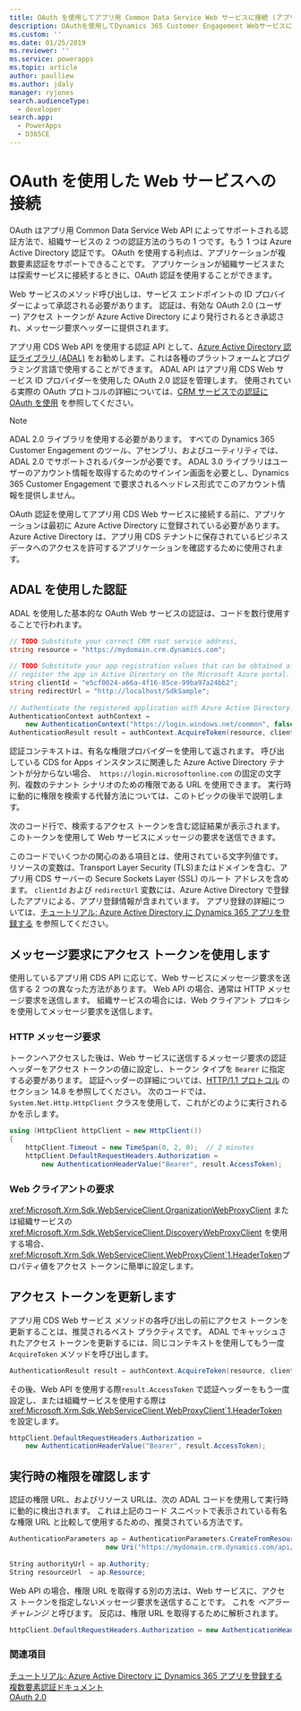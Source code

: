 ```yaml
---
title: OAuth を使用してアプリ用 Common Data Service Web サービスに接続 (アプリ用 Common Data Service) | Microsoft Docs
description: OAuthを使用してDynamics 365 Customer Engagement Webサービスに接続する方法、およびDynamics 365 WebサービスIDプロバイダーで、ADAL APIによりOAuth 2.0認証を管理する方法について説明します
ms.custom: ''
ms.date: 01/25/2019
ms.reviewer: ''
ms.service: powerapps
ms.topic: article
author: paulliew
ms.author: jdaly
manager: ryjones
search.audienceType:
  - developer
search.app:
  - PowerApps
  - D365CE
---
```

# <a name="connect-to-web-services-using-oauth"></a>OAuth を使用した Web サービスへの接続

OAuth はアプリ用 Common Data Service Web API によってサポートされる認証方法で、組織サービスの 2 つの認証方法のうちの 1 つです。もう 1 つは Azure Active Directory 認証です。 OAuth を使用する利点は、アプリケーションが複数要素認証をサポートできることです。 アプリケーションが組織サービスまたは探索サービスに接続するときに、OAuth 認証を使用することができます。  
  
 Web サービスのメソッド呼び出しは、サービス エンドポイントの ID プロバイダーによって承認される必要があります。 認証は、有効な OAuth 2.0 (ユーザー) アクセス トークンが Azure Active Directory により発行されるとき承認され、メッセージ要求ヘッダーに提供されます。  
  
 アプリ用 CDS Web API を使用する認証 API として、[Azure Active Directory 認証ライブラリ (ADAL)](https://azure.microsoft.com/en-us/documentation/articles/active-directory-authentication-libraries/) をお勧めします。これは各種のプラットフォームとプログラミング言語で使用することができます。 ADAL API はアプリ用 CDS Web サービス ID プロバイダーを使用した OAuth 2.0 認証を管理します。 使用されている実際の OAuth プロトコルの詳細については、[CRM サービスでの認証に OAuth を使用](http://blogs.msdn.com/b/crm/archive/2013/12/12/use-oauth-to-authenticate-with-the-crm-service.aspx) を参照してください。  
 
> [!NOTE]
> ADAL 2.0 ライブラリを使用する必要があります。 すべての Dynamics 365 Customer Engagement のツール、アセンブリ、およびユーティリティでは、ADAL 2.0 でサポートされるパターンが必要です。
> ADAL 3.0 ライブラリはユーザーのアカウント情報を取得するためのサインイン画面を必要とし、Dynamics 365 Customer Engagement で要求されるヘッドレス形式でこのアカウント情報を提供しません。 

OAuth 認証を使用してアプリ用 CDS Web サービスに接続する前に、アプリケーションは最初に Azure Active Directory に登録されている必要があります。 Azure Active Directory は、アプリ用 CDS テナントに保存されているビジネス データへのアクセスを許可するアプリケーションを確認するために使用されます。  
  
## <a name="authenticate-using-adal"></a>ADAL を使用した認証  
 ADAL を使用した基本的な OAuth Web サービスの認証は、コードを数行使用することで行われます。  
  
```csharp  
// TODO Substitute your correct CRM root service address,   
string resource = "https://mydomain.crm.dynamics.com";  
  
// TODO Substitute your app registration values that can be obtained after you  
// register the app in Active Directory on the Microsoft Azure portal.  
string clientId = "e5cf0024-a66a-4f16-85ce-99ba97a24bb2";  
string redirectUrl = "http://localhost/SdkSample";  
  
// Authenticate the registered application with Azure Active Directory.  
AuthenticationContext authContext =   
    new AuthenticationContext("https://login.windows.net/common", false);  
AuthenticationResult result = authContext.AcquireToken(resource, clientId, new Uri(redirectUrl));  
```  
  
 認証コンテキストは、有名な権限プロバイダーを使用して返されます。 呼び出している CDS for Apps インスタンスに関連した Azure Active Directory テナントが分からない場合、` https://login.microsoftonline.com` の固定の文字列、複数のテナント シナリオのための権限である URL を使用できます。 実行時に動的に権限を検索する代替方法については、このトピックの後半で説明します。  
  
 次のコード行で、検索するアクセス トークンを含む認証結果が表示されます。 このトークンを使用して Web サービスにメッセージの要求を送信できます。  
  
 このコードでいくつかの関心のある項目とは、使用されている文字列値です。 リソースの変数は、Transport Layer Security (TLS)またはドメインを含む、アプリ用 CDS サーバーの Secure Sockets Layer (SSL) のルート アドレスを含めます。 `clientId` および `redirectUrl` 変数には、Azure Active Directory で登録したアプリによる、アプリ登録情報が含まれています。 アプリ登録の詳細については、[チュートリアル: Azure Active Directory に Dynamics 365 アプリを登録する](/dynamics365/customer-engagement/developer/walkthrough-register-dynamics-365-app-azure-active-directory) を参照してください。  
  
## <a name="use-the-access-token-in-message-requests"></a>メッセージ要求にアクセス トークンを使用します  
 使用しているアプリ用 CDS API に応じて、Web サービスにメッセージ要求を送信する 2 つの異なった方法があります。 Web API の場合、通常は HTTP メッセージ要求を送信します。 組織サービスの場合には、Web クライアント プロキシを使用してメッセージ要求を送信します。  
  
### <a name="http-message-request"></a>HTTP メッセージ要求  
 トークンへアクセスした後は、Web サービスに送信するメッセージ要求の認証ヘッダーをアクセス トークンの値に設定し、トークン タイプを `Bearer` に指定する必要があります。 認証ヘッダーの詳細については、[HTTP/1.1 プロトコル](http://www.w3.org/Protocols/rfc2616/rfc2616-sec14.html) のセクション 14.8 を参照してください。 次のコードでは、`System.Net.Http.HttpClient` クラスを使用して、これがどのように実行されるかを示します。  
  
```csharp  
using (HttpClient httpClient = new HttpClient())  
{  
    httpClient.Timeout = new TimeSpan(0, 2, 0);  // 2 minutes  
    httpClient.DefaultRequestHeaders.Authorization =   
        new AuthenticationHeaderValue("Bearer", result.AccessToken);  
```  
  
### <a name="web-client-requests"></a>Web クライアントの要求

<xref:Microsoft.Xrm.Sdk.WebServiceClient.OrganizationWebProxyClient> または組織サービスの <xref:Microsoft.Xrm.Sdk.WebServiceClient.DiscoveryWebProxyClient> を使用する場合、<xref:Microsoft.Xrm.Sdk.WebServiceClient.WebProxyClient`1.HeaderToken>プロパティ値をアクセス トークンに簡単に設定します。  
  
## <a name="refresh-the-access-token"></a>アクセス トークンを更新します

アプリ用 CDS Web サービス メソッドの各呼び出しの前にアクセス トークンを更新することは、推奨されるベスト プラクティスです。 ADAL でキャッシュされたアクセス トークンを更新するには、同じコンテキストを使用してもう一度 `AcquireToken` メソッドを呼び出します。  
  
```csharp    
AuthenticationResult result = authContext.AcquireToken(resource, clientId, new Uri(redirectUrl));  
```  
  
その後、Web API を使用する際`result.AccessToken` で認証ヘッダーをもう一度設定し、または組織サービスを使用する際は <xref:Microsoft.Xrm.Sdk.WebServiceClient.WebProxyClient`1.HeaderToken> を設定します。  
  
```csharp    
httpClient.DefaultRequestHeaders.Authorization =   
    new AuthenticationHeaderValue("Bearer", result.AccessToken);  
```  
  
## <a name="discover-the-authority-at-run-time"></a>実行時の権限を確認します

認証の権限 URL、およびリソース URLは、次の ADAL コードを使用して実行時に動的に検出されます。 これは上記のコード スニペットで表示されている有名な権限 URL と比較して使用するための、推奨されている方法です。  
  
```csharp    
AuthenticationParameters ap = AuthenticationParameters.CreateFromResourceUrlAsync(  
                        new Uri("https://mydomain.crm.dynamics.com/api/data/")).Result;  
  
String authorityUrl = ap.Authority;  
String resourceUrl  = ap.Resource;  
```  
  
Web API の場合、権限 URL を取得する別の方法は、Web サービスに、アクセス トークンを指定しないメッセージ要求を送信することです。 これを *ベアラー チャレンジ* と呼びます。 反応は、権限 URL を取得するために解析されます。  
  
```csharp  
httpClient.DefaultRequestHeaders.Authorization = new AuthenticationHeaderValue("Bearer", "");  
```  
  
### <a name="see-also"></a>関連項目  
 [チュートリアル: Azure Active Directory に Dynamics 365 アプリを登録する](/dynamics365/customer-engagement/developer/walkthrough-register-dynamics-365-app-azure-active-directory)   
 [複数要素認証ドキュメント](https://azure.microsoft.com/en-us/documentation/services/multi-factor-authentication/)   
 [OAuth 2.0](http://oauth.net/2/)
